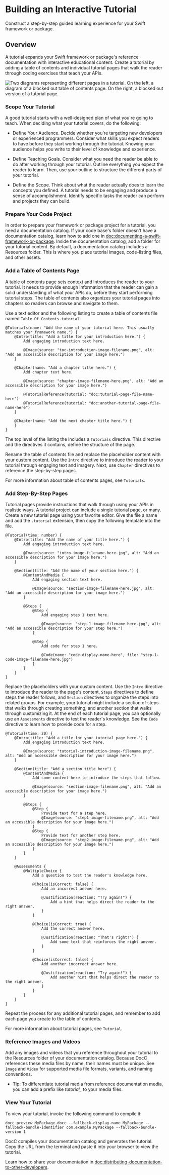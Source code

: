 # Building an Interactive Tutorial

Construct a step-by-step guided learning experience for your Swift framework or package. 

## Overview

A tutorial expands your Swift framework or package's reference documentation with interactive educational content. Create a tutorial by adding a table of contents and individual tutorial pages that walk the reader through coding exercises that teach your APIs.

![Two diagrams representing different pages in a tutorial. On the left, a diagram of a blocked out table of contents page. On the right, a blocked out version of a tutorial page.](building-tutorial)

### Scope Your Tutorial

A good tutorial starts with a well-designed plan of what you're going to teach. When deciding what your tutorial covers, do the following:

* Define Your Audience. Decide whether you're targeting new developers or experienced programmers. Consider what skills you expect readers to have before they start working through the tutorial. Knowing your audience helps you write to their level of knowledge and experience.

* Define Teaching Goals. Consider what you need the reader be able to do after working through your tutorial. Outline everything you expect the reader to learn. Then, use your outline to structure the different parts of your tutorial.

* Define the Scope. Think about what the reader actually does to learn the concepts you defined. A tutorial needs to be engaging and produce a sense of accomplishment. Identify specific tasks the reader can perform and projects they can build.

### Prepare Your Code Project

In order to prepare your framework or package project for a tutorial, you need a documentation catalog. If your code base's folder doesn't have a documentation catalog, learn how to add one in <doc:documenting-a-swift-framework-or-package>. Inside the documentation catalog, add a folder for your tutorial content. By default, a documentation catalog includes a Resources folder. This is where you place tutorial images, code-listing files, and other assets.

### Add a Table of Contents Page

A table of contents page sets context and introduces the reader to your tutorial. It needs to provide enough information that the reader can gain a solid understanding of what your APIs do, before they start performing tutorial steps. The table of contents also organizes your tutorial pages into chapters so readers can browse and navigate to them.

Use a text editor and the following listing to create a table of contents file named `Table Of Contents.tutorial`.

```
@Tutorials(name: "Add the name of your tutorial here. This usually matches your framework name.") {
    @Intro(title: "Add a title for your introduction here.") {
        Add engaging introduction text here.
        
        @Image(source: "toc-introduction-image-filename.png", alt: "Add an accessible description for your image here.")
    }
    
    @Chapter(name: "Add a chapter title here.") {
        Add chapter text here.
        
        @Image(source: "chapter-image-filename-here.png", alt: "Add an accessible description for your image here.")
        
        @TutorialReference(tutorial: "doc:tutorial-page-file-name-here")
        @TutorialReference(tutorial: "doc:another-tutorial-page-file-name-here")
    }

    @Chapter(name: "Add the next chapter title here.") {
    }
}
````

The top level of the listing the includes a ``Tutorials`` directive. This directive and the directives it contains, define the structure of the page.

Rename the table of contents file and replace the placeholder content with your custom content. Use the ``Intro`` directive to introduce the reader to your tutorial through engaging text and imagery. Next, use ``Chapter`` directives to reference the step-by-step pages.

For more information about table of contents pages, see ``Tutorials``.

### Add Step-By-Step Pages

Tutorial pages provide instructions that walk through using your APIs in realistic ways. A tutorial project can include a single tutorial page, or many. Create a new tutorial page using your favorite editor. Give the file a name and add the `.tutorial` extension, then copy the following template into the file.

```
@Tutorial(time: number) {
    @Intro(title: "Add the name of your title here.") {
        Add engaging introduction text here.
        
        @Image(source: "intro-image-filename-here.jpg", alt: "Add an accessible description for your image here.")
    }
    
    @Section(title: "Add the name of your section here.") {
        @ContentAndMedia {
            Add engaging section text here.
            
            @Image(source: "section-image-filename-here.jpg", alt: "Add an accessible description for your image here.")    
        }
        
        @Steps {
            @Step {
                Add engaging step 1 text here.

                @Image(source: "step-1-image-filename-here.jpg", alt: "Add an accessible description for your step here.")
            }
            
            @Step {
                Add code for step 1 here.

                @Code(name: "code-display-name-here", file: "step-1-code-image-filename-here.jpg")
            }
        }
    }
}
```

Replace the placeholders with your custom content. Use the ``Intro`` directive to introduce the reader to the page's content, ``Steps`` directives to define steps the reader follows, and ``Section`` directives to organize the steps into related groups. For example, your tutorial might include a section of steps that walks through creating something, and another section that walks through customizing it. At the end of each tutorial page, you can optionally use an ``Assessments`` directive to test the reader's knowledge. See the ``Code`` directive to learn how to provide code for a step.

```
@Tutorial(time: 20) {
    @Intro(title: "Add a title for your tutorial page here.") {
        Add engaging introduction text here.
        
        @Image(source: "tutorial-introduction-image-filename.png", alt: "Add an accessible description for your image here.")
    }
    
    @Section(title: "Add a section title here") {
        @ContentAndMedia {
            Add some content here to introduce the steps that follow.
            
            @Image(source: "section-image-filename.png", alt: "Add an accessible description for your image here.")
        }
        
        @Steps {
            @Step {
                Provide text for a step here.
                @Image(source: "step1-image-filename.png", alt: "Add an accessible description for your image here.")
            }
            @Step {
                Provide text for another step here.
                @Image(source: "step2-image-filename.png", alt: "Add an accessible description for your image here.")
            }
        }
    }

    @Assessments {
        @MultipleChoice {
            Add a question to test the reader's knowledge here.

            @Choice(isCorrect: false) {
                Add an incorrect answer here.

                @Justification(reaction: "Try again!") {
                    Add a hint that helps direct the reader to the right answer.
                }
            }

            @Choice(isCorrect: true) {
                Add the correct answer here.

                @Justification(reaction: "That's right!") {
                    Add some text that reinforces the right answer.
                }
            }

            @Choice(isCorrect: false) {
                Add another incorrect answer here.

                @Justification(reaction: "Try again!") {
                    Add another hint that helps direct the reader to the right answer.
                }
            }
        }
    }
}
```

Repeat the process for any additional tutorial pages, and remember to add each page you create to the table of contents.

For more information about tutorial pages, see ``Tutorial``.

### Reference Images and Videos

Add any images and videos that you reference throughout your tutorial to the Resources folder of your documentation catalog. Because DocC references these media files by name, their names must be unique. See ``Image`` and ``Video`` for supported media file formats, variants, and naming conventions.

- Tip: To differentiate tutorial media from reference documentation media, you can add a prefix like _tutorial\__ to your media files.

### View Your Tutorial

To view your tutorial, invoke the following command to compile it:

```
docc preview MyPackage.docc --fallback-display-name MyPackage --fallback-bundle-identifier com.example.MyPackage --fallback-bundle-version 1
```

DocC compiles your documentation catalog and generates the tutorial. Copy the URL from the terminal and paste it into your browser to view the tutorial.


Learn how to share your documentation in <doc:distributing-documentation-to-other-developers>.

<!-- Copyright (c) 2021 Apple Inc and the Swift Project authors. All Rights Reserved. -->
